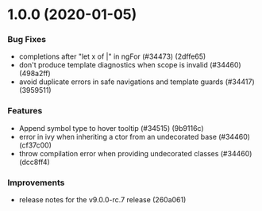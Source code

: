 # 1.0.0 (2020-01-05)
### Bug Fixes
*  completions after "let x of |" in ngFor (#34473) (2dffe65)
*  don't produce template diagnostics when scope is invalid (#34460) (498a2ff)
*  avoid duplicate errors in safe navigations and template guards (#34417) (3959511)
### Features
*  Append symbol type to hover tooltip (#34515) (9b9116c)
*  error in ivy when inheriting a ctor from an undecorated base (#34460) (cf37c00)
*  throw compilation error when providing undecorated classes (#34460) (dcc8ff4)
### Improvements
*  release notes for the v9.0.0-rc.7 release (260a061)
